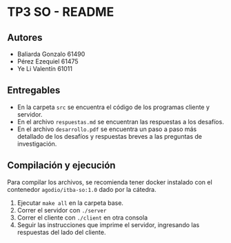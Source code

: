 # TP3 SO - README

## Autores

- Baliarda Gonzalo 61490
- Pérez Ezequiel 61475
- Ye Li Valentín 61011

## Entregables

- En la carpeta `src` se encuentra el código de los programas cliente y servidor.
- En el archivo `respuestas.md` se encuentran las respuestas a los desafíos.
- En el archivo `desarrollo.pdf` se encuentra un paso a paso más detallado de los desafíos y respuestas breves a las preguntas de investigación.

## Compilación y ejecución

Para compilar los archivos, se recomienda tener docker instalado con el contenedor `agodio/itba-so:1.0` dado por la cátedra.

1) Ejecutar `make all` en la carpeta base.
2) Correr el servidor con `./server`
3) Correr el cliente con `./client` en otra consola
4) Seguir las instrucciones que imprime el servidor, ingresando las respuestas del lado del cliente.